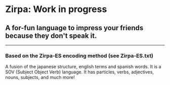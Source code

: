 # Zirpa: Work in progress

## A for-fun language to impress your friends because they don't speak it.
- - -
### Based on the Zirpa-ES encoding method (see Zirpa-ES.txt)
A fusion of the japanese structure, english terms and spanish words.
It is a SOV (Subject Object Verb) language.
It has particles, verbs, adjectives, nouns, subjects, and much more!